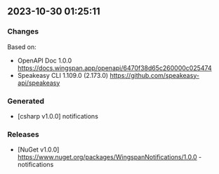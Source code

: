 

## 2023-10-30 01:25:11
### Changes
Based on:
- OpenAPI Doc 1.0.0 https://docs.wingspan.app/openapi/6470f38d65c260000c025474
- Speakeasy CLI 1.109.0 (2.173.0) https://github.com/speakeasy-api/speakeasy
### Generated
- [csharp v1.0.0] notifications
### Releases
- [NuGet v1.0.0] https://www.nuget.org/packages/WingspanNotifications/1.0.0 - notifications
